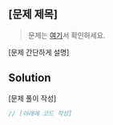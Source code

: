 ## [문제 제목]
> 문제는 [여기](https://www.acmicpc.net/problem/9498)서 확인하세요.

[문제 간단하게 설명]

## Solution

[문제 풀이 작성]

```javascript
// [아래에 코드 작성]

```